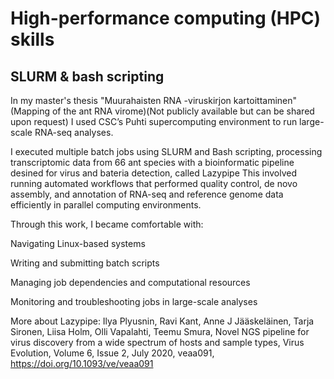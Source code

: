 # High-performance computing (HPC) skills

## SLURM & bash scripting

In my master's thesis "Muurahaisten RNA -viruskirjon kartoittaminen"(Mapping of the ant RNA virome)(Not publicly available but can be shared upon request) I used CSC’s Puhti supercomputing environment to run large-scale RNA-seq analyses.

I executed multiple batch jobs using SLURM and Bash scripting, processing transcriptomic data from 66 ant species with a bioinformatic pipeline desined for virus and bateria detection, called Lazypipe
This involved running automated workflows that performed quality control, de novo assembly, and annotation of RNA-seq and reference genome data efficiently in parallel computing environments.

Through this work, I became comfortable with:

Navigating Linux-based systems

Writing and submitting batch scripts

Managing job dependencies and computational resources

Monitoring and troubleshooting jobs in large-scale analyses


More about Lazypipe:
Ilya Plyusnin, Ravi Kant, Anne J Jääskeläinen, Tarja Sironen, Liisa Holm, Olli Vapalahti, Teemu Smura, Novel NGS pipeline for virus discovery from a wide spectrum of hosts and sample types, Virus Evolution, Volume 6, Issue 2, July 2020, veaa091, https://doi.org/10.1093/ve/veaa091

